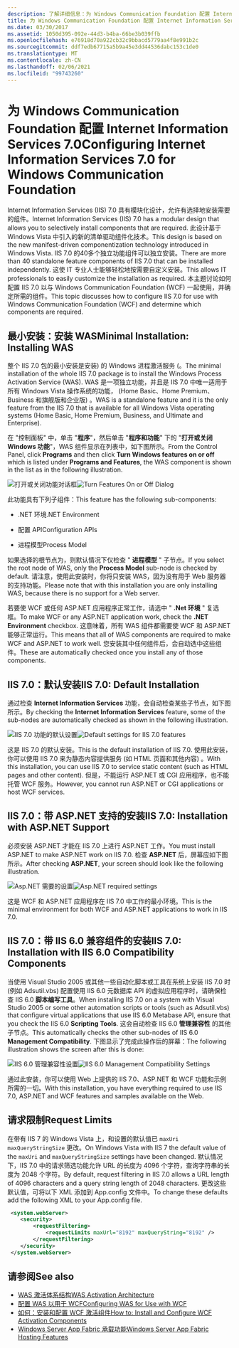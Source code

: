 ```yaml
---
description: 了解详细信息：为 Windows Communication Foundation 配置 Internet Information Services 7。0
title: 为 Windows Communication Foundation 配置 Internet Information Services 7.0
ms.date: 03/30/2017
ms.assetid: 1050d395-092e-44d3-b4ba-66be3b039ffb
ms.openlocfilehash: e76918d70a922cb32c9bbacd5779aa4f8e991b2c
ms.sourcegitcommit: ddf7edb67715a5b9a45e3dd44536dabc153c1de0
ms.translationtype: MT
ms.contentlocale: zh-CN
ms.lasthandoff: 02/06/2021
ms.locfileid: "99743260"
---
```

# <a name="configuring-internet-information-services-70-for-windows-communication-foundation"></a><span data-ttu-id="80f6c-103">为 Windows Communication Foundation 配置 Internet Information Services 7.0</span><span class="sxs-lookup"><span data-stu-id="80f6c-103">Configuring Internet Information Services 7.0 for Windows Communication Foundation</span></span>

<span data-ttu-id="80f6c-104">Internet Information Services (IIS) 7.0 具有模块化设计，允许有选择地安装需要的组件。</span><span class="sxs-lookup"><span data-stu-id="80f6c-104">Internet Information Services (IIS) 7.0 has a modular design that allows you to selectively install components that are required.</span></span> <span data-ttu-id="80f6c-105">此设计基于 Windows Vista 中引入的新的清单驱动组件化技术。</span><span class="sxs-lookup"><span data-stu-id="80f6c-105">This design is based on the new manifest-driven componentization technology introduced in Windows Vista.</span></span> <span data-ttu-id="80f6c-106">IIS 7.0 的40多个独立功能组件可以独立安装。</span><span class="sxs-lookup"><span data-stu-id="80f6c-106">There are more than 40 standalone feature components of IIS 7.0 that can be installed independently.</span></span> <span data-ttu-id="80f6c-107">这使 IT 专业人士能够轻松地按需要自定义安装。</span><span class="sxs-lookup"><span data-stu-id="80f6c-107">This allows IT professionals to easily customize the installation as required.</span></span> <span data-ttu-id="80f6c-108">本主题讨论如何配置 IIS 7.0 以与 Windows Communication Foundation (WCF) 一起使用，并确定所需的组件。</span><span class="sxs-lookup"><span data-stu-id="80f6c-108">This topic discusses how to configure IIS 7.0 for use with Windows Communication Foundation (WCF) and determine which components are required.</span></span>

## <a name="minimal-installation-installing-was"></a><span data-ttu-id="80f6c-109">最小安装：安装 WAS</span><span class="sxs-lookup"><span data-stu-id="80f6c-109">Minimal Installation: Installing WAS</span></span>

 <span data-ttu-id="80f6c-110">整个 IIS 7.0 包的最小安装是安装) 的 Windows 进程激活服务 (。</span><span class="sxs-lookup"><span data-stu-id="80f6c-110">The minimal installation of the whole IIS 7.0 package is to install the Windows Process Activation Service (WAS).</span></span> <span data-ttu-id="80f6c-111">WAS 是一项独立功能，并且是 IIS 7.0 中唯一适用于所有 Windows Vista 操作系统的功能， (Home Basic、Home Premium、Business 和旗舰版和企业版) 。</span><span class="sxs-lookup"><span data-stu-id="80f6c-111">WAS is a standalone feature and it is the only feature from the IIS 7.0 that is available for all Windows Vista operating systems (Home Basic, Home Premium, Business, and Ultimate and Enterprise).</span></span>

 <span data-ttu-id="80f6c-112">在 "控制面板" 中，单击 "**程序**"，然后单击 "**程序和功能**" 下的 "**打开或关闭 Windows 功能**"，WAS 组件显示在列表中，如下图所示。</span><span class="sxs-lookup"><span data-stu-id="80f6c-112">From the Control Panel, click **Programs** and then click **Turn Windows features on or off** which is listed under **Programs and Features**, the WAS component is shown in the list as in the following illustration.</span></span>

 <span data-ttu-id="80f6c-113">![打开或关闭功能对话框](media/wcfc-turnfeaturesonoroffs.gif "wcfc_TurnFeaturesOnOrOffs")</span><span class="sxs-lookup"><span data-stu-id="80f6c-113">![Turn Features On or Off Dialog](media/wcfc-turnfeaturesonoroffs.gif "wcfc_TurnFeaturesOnOrOffs")</span></span>

 <span data-ttu-id="80f6c-114">此功能具有下列子组件：</span><span class="sxs-lookup"><span data-stu-id="80f6c-114">This feature has the following sub-components:</span></span>

- <span data-ttu-id="80f6c-115">.NET 环境</span><span class="sxs-lookup"><span data-stu-id="80f6c-115">.NET Environment</span></span>

- <span data-ttu-id="80f6c-116">配置 API</span><span class="sxs-lookup"><span data-stu-id="80f6c-116">Configuration APIs</span></span>

- <span data-ttu-id="80f6c-117">进程模型</span><span class="sxs-lookup"><span data-stu-id="80f6c-117">Process Model</span></span>

 <span data-ttu-id="80f6c-118">如果选择的根节点为，则默认情况下仅检查 " **进程模型** " 子节点。</span><span class="sxs-lookup"><span data-stu-id="80f6c-118">If you select the root node of WAS, only the **Process Model** sub-node is checked by default.</span></span> <span data-ttu-id="80f6c-119">请注意，使用此安装时，你将只安装 WAS，因为没有用于 Web 服务器的支持功能。</span><span class="sxs-lookup"><span data-stu-id="80f6c-119">Please note that with this installation you are only installing WAS, because there is no support for a Web server.</span></span>

 <span data-ttu-id="80f6c-120">若要使 WCF 或任何 ASP.NET 应用程序正常工作，请选中 " **.Net 环境** " 复选框。</span><span class="sxs-lookup"><span data-stu-id="80f6c-120">To make WCF or any ASP.NET application work, check the **.NET Environment** checkbox.</span></span> <span data-ttu-id="80f6c-121">这意味着，所有 WAS 组件都需要使 WCF 和 ASP.NET 能够正常运行。</span><span class="sxs-lookup"><span data-stu-id="80f6c-121">This means that all of WAS components are required to make WCF and ASP.NET to work well.</span></span> <span data-ttu-id="80f6c-122">您安装其中任何组件后，会自动选中这些组件。</span><span class="sxs-lookup"><span data-stu-id="80f6c-122">These are automatically checked once you install any of those components.</span></span>

## <a name="iis-70-default-installation"></a><span data-ttu-id="80f6c-123">IIS 7.0：默认安装</span><span class="sxs-lookup"><span data-stu-id="80f6c-123">IIS 7.0: Default Installation</span></span>

 <span data-ttu-id="80f6c-124">通过检查 **Internet Information Services** 功能，会自动检查某些子节点，如下图所示。</span><span class="sxs-lookup"><span data-stu-id="80f6c-124">By checking the **Internet Information Services** feature, some of the sub-nodes are automatically checked as shown in the following illustration.</span></span>

 <span data-ttu-id="80f6c-125">![IIS 7.0 功能的默认设置](media/wcfc-turningfeaturesonoroff2.gif "wcfc_TurningFeaturesOnOrOff2")</span><span class="sxs-lookup"><span data-stu-id="80f6c-125">![Default settings for IIS 7.0 features](media/wcfc-turningfeaturesonoroff2.gif "wcfc_TurningFeaturesOnOrOff2")</span></span>

 <span data-ttu-id="80f6c-126">这是 IIS 7.0 的默认安装。</span><span class="sxs-lookup"><span data-stu-id="80f6c-126">This is the default installation of IIS 7.0.</span></span> <span data-ttu-id="80f6c-127">使用此安装，你可以使用 IIS 7.0 来为静态内容提供服务 (如 HTML 页面和其他内容) 。</span><span class="sxs-lookup"><span data-stu-id="80f6c-127">With this installation, you can use IIS 7.0 to service static content (such as HTML pages and other content).</span></span> <span data-ttu-id="80f6c-128">但是，不能运行 ASP.NET 或 CGI 应用程序，也不能托管 WCF 服务。</span><span class="sxs-lookup"><span data-stu-id="80f6c-128">However, you cannot run ASP.NET or CGI applications or host WCF services.</span></span>

## <a name="iis-70-installation-with-aspnet-support"></a><span data-ttu-id="80f6c-129">IIS 7.0：带 ASP.NET 支持的安装</span><span class="sxs-lookup"><span data-stu-id="80f6c-129">IIS 7.0: Installation with ASP.NET Support</span></span>

 <span data-ttu-id="80f6c-130">必须安装 ASP.NET 才能在 IIS 7.0 上进行 ASP.NET 工作。</span><span class="sxs-lookup"><span data-stu-id="80f6c-130">You must install ASP.NET to make ASP.NET work on IIS 7.0.</span></span> <span data-ttu-id="80f6c-131">检查 **ASP.NET** 后，屏幕应如下图所示。</span><span class="sxs-lookup"><span data-stu-id="80f6c-131">After checking **ASP.NET**, your screen should look like the following illustration.</span></span>

 <span data-ttu-id="80f6c-132">![Asp.NET 需要的设置](media/wcfc-trunfeaturesonoroff3s.gif "wcfc_TrunFeaturesOnOrOFf3s")</span><span class="sxs-lookup"><span data-stu-id="80f6c-132">![Asp.NET required settings](media/wcfc-trunfeaturesonoroff3s.gif "wcfc_TrunFeaturesOnOrOFf3s")</span></span>

 <span data-ttu-id="80f6c-133">这是 WCF 和 ASP.NET 应用程序在 IIS 7.0 中工作的最小环境。</span><span class="sxs-lookup"><span data-stu-id="80f6c-133">This is the minimal environment for both WCF and ASP.NET applications to work in IIS 7.0.</span></span>

## <a name="iis-70-installation-with-iis-60-compatibility-components"></a><span data-ttu-id="80f6c-134">IIS 7.0：带 IIS 6.0 兼容组件的安装</span><span class="sxs-lookup"><span data-stu-id="80f6c-134">IIS 7.0: Installation with IIS 6.0 Compatibility Components</span></span>

 <span data-ttu-id="80f6c-135">当使用 Visual Studio 2005 或其他一些自动化脚本或工具在系统上安装 IIS 7.0 时 (例如 Adsutil.vbs) 配置使用 IIS 6.0 元数据库 API 的虚拟应用程序时，请确保检查 IIS 6.0 **脚本编写工具**。</span><span class="sxs-lookup"><span data-stu-id="80f6c-135">When installing IIS 7.0 on a system with Visual Studio 2005 or some other automation scripts or tools (such as Adsutil.vbs) that configure virtual applications that use IIS 6.0 Metabase API, ensure that you check the IIS 6.0 **Scripting Tools**.</span></span> <span data-ttu-id="80f6c-136">这会自动检查 IIS 6.0 **管理兼容性** 的其他子节点。</span><span class="sxs-lookup"><span data-stu-id="80f6c-136">This automatically checks the other sub-nodes of IIS 6.0 **Management Compatibility**.</span></span> <span data-ttu-id="80f6c-137">下图显示了完成此操作后的屏幕：</span><span class="sxs-lookup"><span data-stu-id="80f6c-137">The following illustration shows the screen after this is done:</span></span>

 <span data-ttu-id="80f6c-138">![IIS 6.0 管理兼容性设置](media/scfc-turnfeaturesonoroff5s.gif "scfc_TurnFeaturesOnOrOff5s")</span><span class="sxs-lookup"><span data-stu-id="80f6c-138">![IIS 6.0 Management Compatibility Settings](media/scfc-turnfeaturesonoroff5s.gif "scfc_TurnFeaturesOnOrOff5s")</span></span>

 <span data-ttu-id="80f6c-139">通过此安装，你可以使用 Web 上提供的 IIS 7.0、ASP.NET 和 WCF 功能和示例所需的一切。</span><span class="sxs-lookup"><span data-stu-id="80f6c-139">With this installation, you have everything required to use IIS 7.0, ASP.NET and WCF features and samples available on the Web.</span></span>

## <a name="request-limits"></a><span data-ttu-id="80f6c-140">请求限制</span><span class="sxs-lookup"><span data-stu-id="80f6c-140">Request Limits</span></span>

 <span data-ttu-id="80f6c-141">在带有 IIS 7 的 Windows Vista 上，和设置的默认值已 `maxUri` `maxQueryStringSize` 更改。</span><span class="sxs-lookup"><span data-stu-id="80f6c-141">On Windows Vista with IIS 7 the default value of the `maxUri` and `maxQueryStringSize` settings have been changed.</span></span> <span data-ttu-id="80f6c-142">默认情况下，IIS 7.0 中的请求筛选功能允许 URL 的长度为 4096 个字符，查询字符串的长度为 2048 个字符。</span><span class="sxs-lookup"><span data-stu-id="80f6c-142">By default, request filtering in IIS 7.0 allows a URL length of 4096 characters and a query string length of 2048 characters.</span></span> <span data-ttu-id="80f6c-143">更改这些默认值，可将以下 XML 添加到 App.config 文件中。</span><span class="sxs-lookup"><span data-stu-id="80f6c-143">To change these defaults add the following XML to your App.config file.</span></span>

```xml
 <system.webServer>
    <security>
        <requestFiltering>
            <requestLimits maxUrl="8192" maxQueryString="8192" />
        </requestFiltering>
    </security>
 </system.webServer>
 ```

## <a name="see-also"></a><span data-ttu-id="80f6c-144">请参阅</span><span class="sxs-lookup"><span data-stu-id="80f6c-144">See also</span></span>

- [<span data-ttu-id="80f6c-145">WAS 激活体系结构</span><span class="sxs-lookup"><span data-stu-id="80f6c-145">WAS Activation Architecture</span></span>](was-activation-architecture.md)
- [<span data-ttu-id="80f6c-146">配置 WAS 以用于 WCF</span><span class="sxs-lookup"><span data-stu-id="80f6c-146">Configuring WAS for Use with WCF</span></span>](configuring-the-wpa--service-for-use-with-wcf.md)
- [<span data-ttu-id="80f6c-147">如何：安装和配置 WCF 激活组件</span><span class="sxs-lookup"><span data-stu-id="80f6c-147">How to: Install and Configure WCF Activation Components</span></span>](how-to-install-and-configure-wcf-activation-components.md)
- <span data-ttu-id="80f6c-148">[Windows Server App Fabric 承载功能](/previous-versions/appfabric/ee677189(v=azure.10))</span><span class="sxs-lookup"><span data-stu-id="80f6c-148">[Windows Server App Fabric Hosting Features](/previous-versions/appfabric/ee677189(v=azure.10))</span></span>
